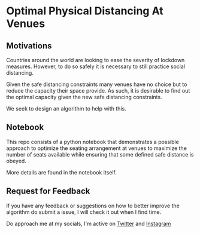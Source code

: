 # Optimal Physical Distancing At Venues
## Motivations
Countries around the world are looking to ease the severity of lockdown measures. However, to do so safely it is necessary to still practice social distancing. 

Given the safe distancing constraints many venues have no choice but to reduce the capacity their space provide. 
As such, it is desirable to find out the optimal capacity given the new safe distancing constraints.

We seek to design an algorithm to help with this.

## Notebook

This repo consists of a python notebook that demonstrates a possible approach to optimize the seating arrangement at venues to maximize the number of seats available while ensuring that some defined safe distance is obeyed.

More details are found in the notebook itself.

## Request for Feedback
If you have any feedback or suggestions on how to better improve the algorithm do submit a issue, I will check it out when I find time.

Do approach me at my socials, I'm active on [Twitter](https://twitter.com/henlojseam) and [Instagram](https://instagram.com/henlojseam)
